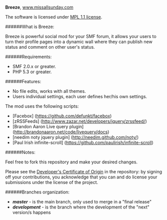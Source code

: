 **Breeze**, www.missallsunday.com

The software is licensed under [MPL 1.1 license](http://www.mozilla.org/MPL/MPL-1.1.html).

######What is Breeze:

Breeze is powerful social mod for your SMF forum, it allows your users to turn their profile pages into a dynamic wall where they can publish new status and comment on other user's status.

######Requirements:

- SMF 2.0.x or greater.
- PHP 5.3 or greater.

######Features:

- No file edits, works with all themes.
- Users individual settings, each user defines her/his own settings.

The mod uses the following scripts:

- [Facebox] (https://github.com/defunkt/facebox)
- [zRSSFeeds] (http://www.zazar.net/developers/jquery/zrssfeed/)
- [Brandon Aaron Live query plugin] (http://brandonaaron.net/code/livequery/docs)
- [needim noty jquery plugin] (http://needim.github.com/noty/)
- [Paul Irish infinite-scroll] (https://github.com/paulirish/infinite-scroll)

######Notes:

Feel free to fork this repository and make your desired changes.

Please see the [Developer's Certificate of Origin](https://github.com/MissAllSunday/Breeze/blob/master/DCO.txt) in the repository:
by signing off your contributions, you acknowledge that you can and do license your submissions under the license of the project.

######Branches organization:
* ***master*** - is the main branch, only used to merge in a "final release"
* ***development*** - is the branch where the development of the "next" version/s happens